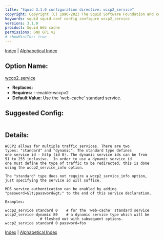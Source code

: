```yaml
---
title: "Squid 3.1.0 configuration directive: wccp2_service"
copyright: Copyright (C) 1996-2023 The Squid Software Foundation and contributors
keywords: squid squid.conf config configure wccp2_service
versions: 3.1.0
proiduct: Squid Web cache
permissions: GNU GPL v2
# showMiniToc: true
---
```

[Index](index#toc_wccp2_service) | [Alphabetical Index](index_all#toc_wccp2_service)

## Option Name:
[wccp2_service](#wccp2_service)
 * **Replaces:** 
 * **Requires:** --enable-wccpv2
 * **Default Value:** Use the 'web-cache' standard service.


## Suggested Config:
```plaintext

```

## Details:

	WCCP2 allows for multiple traffic services. There are two
	types: "standard" and "dynamic". The standard type defines
	one service id - http (id 0). The dynamic service ids can be from
	51 to 255 inclusive.  In order to use a dynamic service id
	one must define the type of traffic to be redirected; this is done
	using the wccp2_service_info option.

	The "standard" type does not require a wccp2_service_info option,
	just specifying the service id will suffice.

	MD5 service authentication can be enabled by adding
	"password=&lt;password&gt;" to the end of this service declaration.

	Examples:

	wccp2_service standard 0	# for the 'web-cache' standard service
	wccp2_service dynamic 80	# a dynamic service type which will be
					# fleshed out with subsequent options.
	wccp2_service standard 0 password=foo



[Index](index#toc_wccp2_service) | [Alphabetical Index](index_all#toc_wccp2_service)

